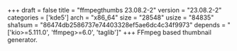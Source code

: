 +++
draft = false
title = "ffmpegthumbs 23.08.2-2"
version = "23.08.2-2"
categories = ['kde5']
arch = "x86_64"
size = "28548"
usize = "84835"
sha1sum = "86474db2586737e74403328ef5ae6dc4c34f9973"
depends = "['kio>=5.111.0', 'ffmpeg>=6.0', 'taglib']"
+++
FFmpeg based thumbnail generator.